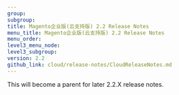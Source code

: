 ```yaml
---
group:
subgroup:
title: Magento企业版(云支持版) 2.2 Release Notes
menu_title: Magento企业版(云支持版) 2.2 Release Notes
menu_order: 
level3_menu_node:
level3_subgroup:
version: 2.2
github_link: cloud/release-notes/CloudReleaseNotes.md
---
```


This will become a parent for later 2.2.X release notes.
